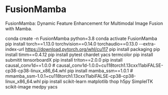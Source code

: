 # FusionMamba
FusionMamba: Dynamic Feature Enhancement for Multimodal Image Fusion with Mamba.

conda create -n FusionMamba python=3.8 
conda activate FusionMamba 
pip install torch==1.13.0 torchvision==0.14.0 torchaudio==0.13.0 --extra-index-url https://download.pytorch.org/whl/cu117 
pip install packaging pip install timm==0.4.12 
pip install pytest chardet yacs termcolor 
pip install submitit tensorboardX pip install triton==2.0.0 
pip install causal_conv1d==1.0.0 # causal_conv1d-1.0.0+cu118torch1.13cxx11abiFALSE-cp38-cp38-linux_x86_64.whl 
pip install mamba_ssm==1.0.1 # mmamba_ssm-1.0.1+cu118torch1.13cxx11abiFALSE-cp38-cp38-linux_x86_64.whl 
pip install scikit-learn matplotlib thop h5py SimpleITK scikit-image medpy yacs
